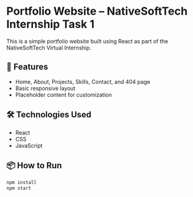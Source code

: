 # Portfolio Website – NativeSoftTech Internship Task 1

This is a simple portfolio website built using React as part of the NativeSoftTech Virtual Internship.

## 📁 Features
- Home, About, Projects, Skills, Contact, and 404 page
- Basic responsive layout
- Placeholder content for customization

## 🛠 Technologies Used
- React
- CSS
- JavaScript

## 📦 How to Run

```bash
npm install
npm start
